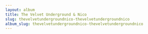 ```yaml
---
layout: album
title: The Velvet Underground & Nico
slug: thevelvetundergroundnico-thevelvetundergroundnico
album_slug: thevelvetundergroundnico-thevelvetundergroundnico
---
```

